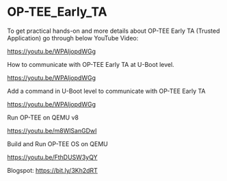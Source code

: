 # OP-TEE_Early_TA

To get practical hands-on and more details about OP-TEE Early TA (Trusted Application) go through below YouTube Video:

 https://youtu.be/WPAljopdWGg

How to communicate with OP-TEE Early TA at U-Boot level.

https://youtu.be/WPAljopdWGg


Add a command in U-Boot level to communicate with OP-TEE Early TA

https://youtu.be/WPAljopdWGg

Run OP-TEE on QEMU v8

https://youtu.be/m8WlSanGDwI

Build and Run OP-TEE OS on QEMU

https://youtu.be/FthDUSW3yQY

Blogspot:
https://bit.ly/3Kh2dRT
